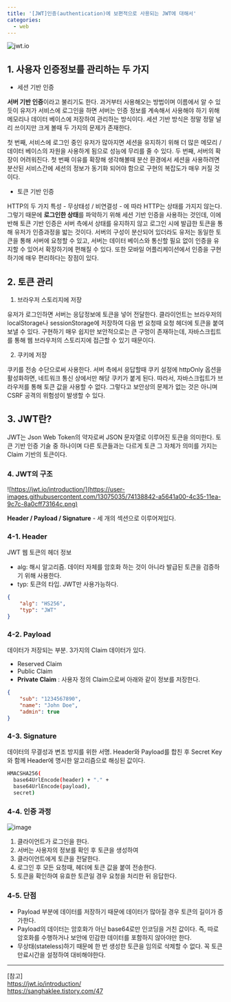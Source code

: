 ```yaml
---
title: '[JWT]인증(authentication)에 보편적으로 사용되는 JWT에 대해서'
categories:
  - web
---
```


![jwt.io](https://user-images.githubusercontent.com/13075035/74138722-7057c780-4c35-11ea-8186-736263e14289.png)

## 1. 사용자 인증정보를 관리하는 두 가지

- 세션 기반 인증

**서버 기반 인증**이라고 불리기도 한다. 과거부터 사용해오는 방법이며 이름에서 알 수 있듯이 유저가 서비스에 로그인을 하면 서버는 인증 정보를 계속해서 사용해야 하기 위해 메모리나 데이터 베이스에 저장하여 관리하는 방식이다. 세션 기반 방식은 정말 정말 널리 쓰이지만 크게 볼때 두 가지의 문제가 존재한다.

첫 번째, 서비스에 로그인 중인 유저가 많아지면 세션을 유지하기 위해 더 많은 메모리 / 데이터 베이스의 자원을 사용하게 됨으로 성능에 무리를 줄 수 있다. 두 번째, 서버의 확장이 어려워진다. 첫 번째 이유를 확장해 생각해볼때 분산 환경에서 세션을 사용하려면 분산된 서비스간에 세션의 정보가 동기화 되어야 함으로 구현의 복잡도가 매우 커질 것이다.

- 토큰 기반 인증

HTTP의 두 가지 특성 - 무상태성 / 비연결성 - 에 따라 HTTP는 상태를 가지지 않는다. 그렇기 때문에 **로그인한 상태**를 파악하기 위해 세션 기반 인증을 사용하는 것인데, 이에 반해 토큰 기반 인증은 서버 측에서 상태를 유지하지 않고 로그인 시에 발급한 토큰을 통해 유저가 인증과정을 밟는 것이다. 서버의 구성이 분산되어 있더라도 유저는 동일한 토큰을 통해 서버에 요청할 수 있고, 서버는 데이터 베이스와 통신할 필요 없이 인증을 유지할 수 있어서 확장하기에 편해질 수 있다. 또한 모바일 어플리케이션에서 인증을 구현하기에 매우 편리하다는 장점이 있다.

## 2. 토큰 관리

1. 브라우저 스토리지에 저장

유저가 로그인하면 서버는 응답정보에 토큰을 넣어 전달한다. 클라이언트는 브라우저의 localStorage나 sessionStorage에 저장하여 다음 번 요청때 요청 헤더에 토큰을 붙여 보낼 수 있다. 구현하기 매우 쉽지만 보안적으로는 큰 구멍이 존재하는데, 자바스크립트를 통해 웹 브라우저의 스토리지에 접근할 수 있기 때문이다.

2. 쿠키에 저장

쿠키를 전송 수단으로써 사용한다. 서버 측에서 응답할때 쿠키 설정에 httpOnly 옵션을 활성화하면, 네트워크 통신 상에서만 해당 쿠키가 붙게 된다. 따라서, 자바스크립트가 브라우저를 통해 토큰 값을 사용할 수 없다. 그렇다고 보안상의 문제가 없는 것은 아니며 CSRF 공격의 위험성이 발생할 수 있다.

## 3. JWT란?

JWT는 Json Web Token의 약자로써 JSON 문자열로 이루어진 토큰을 의미한다. 토큰 기반 인증 기술 중 하나이며 다른 토큰들과는 다르게 토큰 그 자체가 의미를 가지는 Claim 기반의 토큰이다.

### 4. JWT의 구조

![https://jwt.io/introduction/](https://user-images.githubusercontent.com/13075035/74138842-a5641a00-4c35-11ea-9c7c-8a0cff73164c.png)

**Header / Payload / Signature** - 세 개의 섹션으로 이루어져있다.

### 4-1. Header

JWT 웹 토큰의 헤더 정보

- alg: 해시 알고리즘. 데이터 자체를 암호화 하는 것이 아니라 발급된 토큰을 검증하기 위해 사용한다.
- typ: 토큰의 타입. JWT만 사용가능하다.

```json
{
	"alg": "HS256",
	"typ": "JWT"
}
```

### 4-2. Payload

데이터가 저장되는 부분. 3가지의 Claim 데이터가 있다.

- Reserved Claim
- Public Claim
- **Private Claim** : 사용자 정의 Claim으로써 아래와 같이 정보를 저장한다.

```json
{
	"sub": "1234567890",
	"name": "John Doe",
	"admin": true
}
```

### 4-3. Signature

데이터의 무결성과 변조 방지를 위한 서명. Header와 Payload를 합친 후 Secret Key와 함께 Header에 명시한 알고리즘으로 해싱된 값이다.

```sh
HMACSHA256(
  base64UrlEncode(header) + "." +
  base64UrlEncode(payload),
  secret)
```

### 4-4. 인증 과정

![image](https://user-images.githubusercontent.com/13075035/74139787-528b6200-4c37-11ea-9177-6d98596c6457.png)

1. 클라이언트가 로그인을 한다.
2. 서버는 사용자의 정보를 확인 후 토큰을 생성하여
3. 클라이언트에게 토큰을 전달한다.
4. 로그인 후 모든 요청때, 헤더에 토큰 값을 붙여 전송한다.
5. 토큰을 확인하여 유효한 토큰일 경우 요청을 처리한 뒤 응답한다.

### 4-5. 단점

- Payload 부분에 데이터를 저장하기 때문에 데이터가 많아질 경우 토큰의 길이가 증가한다.
- Payload의 데이터는 암호화가 아닌 base64로만 인코딩을 거친 값이다. 즉, 따로 암호화를 수행하거나 보안에 민감한 데이터를 포함하지 않아야만 한다.
- 무상태(stateless)하기 때문에 한 번 생성한 토큰을 임의로 삭제할 수 없다. 꼭 토큰 만료시간을 설정하여 대비해야한다.

---

[참고]  
https://jwt.io/introduction/  
https://sanghaklee.tistory.com/47
